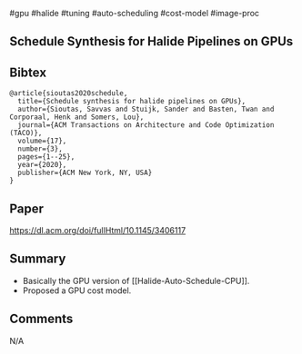 #gpu #halide #tuning #auto-scheduling #cost-model #image-proc 

## Schedule Synthesis for Halide Pipelines on GPUs

## Bibtex
```
@article{sioutas2020schedule,
  title={Schedule synthesis for halide pipelines on GPUs},
  author={Sioutas, Savvas and Stuijk, Sander and Basten, Twan and Corporaal, Henk and Somers, Lou},
  journal={ACM Transactions on Architecture and Code Optimization (TACO)},
  volume={17},
  number={3},
  pages={1--25},
  year={2020},
  publisher={ACM New York, NY, USA}
}
```

## Paper
https://dl.acm.org/doi/fullHtml/10.1145/3406117

## Summary
- Basically the GPU version of [[Halide-Auto-Schedule-CPU]].
- Proposed a GPU cost model.

## Comments
N/A